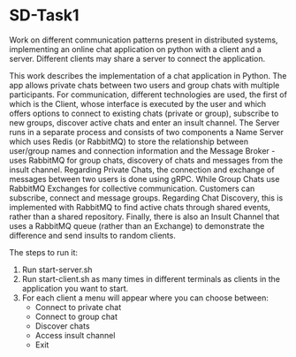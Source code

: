 # SD-Task1
Work on different communication patterns present in distributed systems, implementing an online chat application on python with a client and a server. Different clients may share a server to connect the application. 

This work describes the implementation of a chat application in Python. The app allows private chats between two users and group chats with multiple participants. For communication, different technologies are used, the first of which is the Client, whose interface is executed by the user and which offers options to connect to existing chats (private or group), subscribe to new groups, discover active chats and enter an insult channel. The Server runs in a separate process and consists of two components a Name Server which uses Redis (or RabbitMQ) to store the relationship between user/group names and connection information and the Message Broker - uses RabbitMQ for group chats, discovery of chats and messages from the insult channel. Regarding Private Chats, the connection and exchange of messages between two users is done using gRPC. While Group Chats use RabbitMQ Exchanges for collective communication. Customers can subscribe, connect and message groups. Regarding Chat Discovery, this is implemented with RabbitMQ to find active chats through shared events, rather than a shared repository. Finally, there is also an Insult Channel that uses a RabbitMQ queue (rather than an Exchange) to demonstrate the difference and send insults to random clients.

The steps to run it:
1. Run start-server.sh
2. Run start-client.sh as many times in different terminals as clients in the application you want to start.
3. For each client a menu will appear where you can choose between:
    - Connect to private chat
    - Connect to group chat
    - Discover chats
    - Access insult channel
    - Exit
